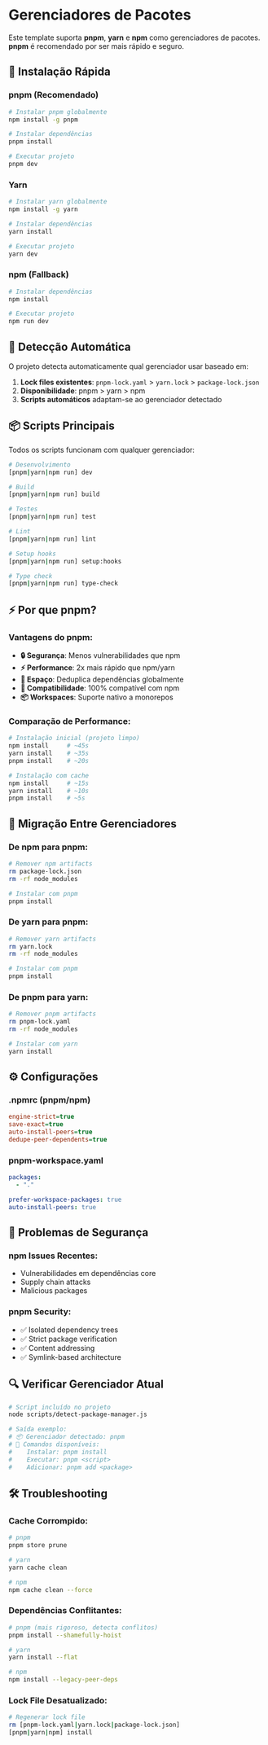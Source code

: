 # Gerenciadores de Pacotes

Este template suporta **pnpm**, **yarn** e **npm** como gerenciadores de pacotes. **pnpm** é recomendado por ser mais rápido e seguro.

## 🚀 Instalação Rápida

### pnpm (Recomendado)

```bash
# Instalar pnpm globalmente
npm install -g pnpm

# Instalar dependências
pnpm install

# Executar projeto
pnpm dev
```

### Yarn

```bash
# Instalar yarn globalmente
npm install -g yarn

# Instalar dependências
yarn install

# Executar projeto
yarn dev
```

### npm (Fallback)

```bash
# Instalar dependências
npm install

# Executar projeto
npm run dev
```

## 🔧 Detecção Automática

O projeto detecta automaticamente qual gerenciador usar baseado em:

1. **Lock files existentes**: `pnpm-lock.yaml` > `yarn.lock` > `package-lock.json`
2. **Disponibilidade**: pnpm > yarn > npm
3. **Scripts automáticos** adaptam-se ao gerenciador detectado

## 📦 Scripts Principais

Todos os scripts funcionam com qualquer gerenciador:

```bash
# Desenvolvimento
[pnpm|yarn|npm run] dev

# Build
[pnpm|yarn|npm run] build

# Testes
[pnpm|yarn|npm run] test

# Lint
[pnpm|yarn|npm run] lint

# Setup hooks
[pnpm|yarn|npm run] setup:hooks

# Type check
[pnpm|yarn|npm run] type-check
```

## ⚡ Por que pnpm?

### Vantagens do pnpm:

- **🔒 Segurança**: Menos vulnerabilidades que npm
- **⚡ Performance**: 2x mais rápido que npm/yarn
- **💾 Espaço**: Deduplica dependências globalmente
- **🔧 Compatibilidade**: 100% compatível com npm
- **📦 Workspaces**: Suporte nativo a monorepos

### Comparação de Performance:

```bash
# Instalação inicial (projeto limpo)
npm install     # ~45s
yarn install    # ~35s
pnpm install    # ~20s

# Instalação com cache
npm install     # ~15s
yarn install    # ~10s
pnpm install    # ~5s
```

## 🔄 Migração Entre Gerenciadores

### De npm para pnpm:

```bash
# Remover npm artifacts
rm package-lock.json
rm -rf node_modules

# Instalar com pnpm
pnpm install
```

### De yarn para pnpm:

```bash
# Remover yarn artifacts
rm yarn.lock
rm -rf node_modules

# Instalar com pnpm
pnpm install
```

### De pnpm para yarn:

```bash
# Remover pnpm artifacts
rm pnpm-lock.yaml
rm -rf node_modules

# Instalar com yarn
yarn install
```

## ⚙️ Configurações

### .npmrc (pnpm/npm)

```ini
engine-strict=true
save-exact=true
auto-install-peers=true
dedupe-peer-dependents=true
```

### pnpm-workspace.yaml

```yaml
packages:
  - "."

prefer-workspace-packages: true
auto-install-peers: true
```

## 🚨 Problemas de Segurança

### npm Issues Recentes:

- Vulnerabilidades em dependências core
- Supply chain attacks
- Malicious packages

### pnpm Security:

- ✅ Isolated dependency trees
- ✅ Strict package verification
- ✅ Content addressing
- ✅ Symlink-based architecture

## 🔍 Verificar Gerenciador Atual

```bash
# Script incluído no projeto
node scripts/detect-package-manager.js

# Saída exemplo:
# 📦 Gerenciador detectado: pnpm
# 🔧 Comandos disponíveis:
#    Instalar: pnpm install
#    Executar: pnpm <script>
#    Adicionar: pnpm add <package>
```

## 🛠️ Troubleshooting

### Cache Corrompido:

```bash
# pnpm
pnpm store prune

# yarn
yarn cache clean

# npm
npm cache clean --force
```

### Dependências Conflitantes:

```bash
# pnpm (mais rigoroso, detecta conflitos)
pnpm install --shamefully-hoist

# yarn
yarn install --flat

# npm
npm install --legacy-peer-deps
```

### Lock File Desatualizado:

```bash
# Regenerar lock file
rm [pnpm-lock.yaml|yarn.lock|package-lock.json]
[pnpm|yarn|npm] install
```
